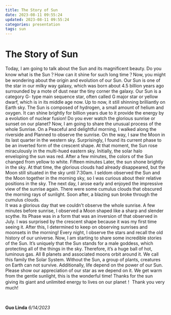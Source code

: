 ```yaml
---
title: The Story of Sun
date: 2023-08-11 09:55:24
updated: 2023-08-11 09:55:24
categories: presentation
tags: sun
---
```


# The Story of Sun

Today, I am going to talk about the Sun and its magnificent beauty. Do you know what is the Sun？How can it shine for such long time？Now, you might be wondering about the origin and evolution of our Sun. 
Our Sun is one of the star in our milky way galaxy, which was born about 4.5 billion years ago surrounded by a mote of dust near the tiny corner the galaxy. Our Sun is a category G- type main sequence star, often called G major star or yellow dwarf, which is in its middle age now. Up to now, it still shinning brilliantly on Earth sky. The Sun is composed of hydrogen, a small amount of helium and oxygen. It can shine brightly for billion years due to it provide the energy by a evolution of nuclear fusion! 
Do you ever watch the glorious sunrise or sunset on our planet? Now, I am going to share the unusual process of the whole Sunrise. 
On a Peaceful and delightful morning, I walked along the riverside and Planned to observe the sunrise. On the way, I saw the Moon in its last quarter in the western sky. 
Surprisingly, I found its current phase to be an inverted form of the crescent shape. 
At that moment, the Sun rose miraculously in the multi-hued eastern sky. Initially, the solar halo enveloping the sun was red. After a few minutes, the colors of the Sun changed from yellow to white. Fifteen minutes Later, the sun shone brightly in the sky. At that time, the glorious clouds had already disappeared, but the Moon still situated in the sky until 7:30am. 
I seldom observed the Sun and the Moon together in the morning sky, so I was curious about their relative positions in the sky. 
The next day, I arose early and enjoyed the impressive view of the sunrise again. There were some cumulus clouds that obscured the morning rays of sunlight. Soon after, a blazing sun broke through the cumulus clouds.  
It was a glorious day that we couldn't observe the whole sunrise. A few minutes before sunrise, I observed a Moon shaped like a sharp and slender scythe. Its Phase was in a form that was an inversion of that observed in July. 
I was surprised by the crescent shape because it was my first time seeing it. After this, I determined to keep on observing sunrises and moonsets in the morning! Every night, I observe the stars and recall the old history of our universe. 
Now, I am starting to share some incredible stories of the Sun. 
It’s uniquely that the Sun stands for a male goddess, which protecting all of the things in the sky. Therefore, it’s a huge ball of hot, luminous gas. All 8 planets and associated moons orbit around it. We call this family the Solar System. 
Without the Sun, a group of plants, creatures on Earth can not survive. Additionally, life depend on the power of our Sun. Please show our appreciation of our star as we depend on it. We get warm from the gentle sunlight, this is the wonderful time! 
Thanks for the sun giving its giant and unlimited energy to lives on our planet！
Thank you very much! 

</br>
								
**Guo Linda**
*6/14/2023*
